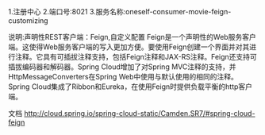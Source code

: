 1.注册中心
2.端口号:8021
3.服务名称:oneself-consumer-movie-feign-customizing

说明:声明性REST客户端：Feign,自定义配置
Feign是一个声明性的Web服务客户端。这使得Web服务客户端的写入更加方便。要使用Feign创建一个界面并对其进行注释。它具有可插拔注释支持，包括Feign注释和JAX-RS注释。Feign还支持可插拔编码器和解码器。Spring Cloud增加了对Spring MVC注释的支持，并HttpMessageConverters在Spring Web中使用与默认使用的相同的注释。Spring Cloud集成了Ribbon和Eureka，在使用Feign时提供负载平衡的http客户端。

文档
http://cloud.spring.io/spring-cloud-static/Camden.SR7/#spring-cloud-feign
